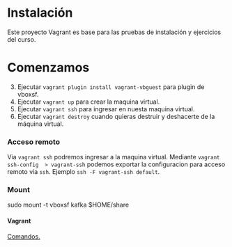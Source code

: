 # Instalación

Este proyecto Vagrant es base para las pruebas de instalación y ejercicios del curso.

# Comenzamos

3.  Ejecutar ```vagrant plugin install vagrant-vbguest```  para plugin de vboxsf.
3.  Ejecutar ```vagrant up```  para crear la maquina virtual.
4.  Ejecutar ```vagrant ssh``` para ingresar en nuesta maquina virtual.
5.  Ejecutar ```vagrant destroy``` cuando quieras destruir y deshacerte de la máquina virtual.



### Acceso remoto

Via  ```vagrant ssh``` podremos ingresar a la maquina virtual.
Mediante  ```vagrant ssh-config  > vagrant-ssh``` podemos exportar la configuracion para acceso remoto via ```ssh```.
Ejemplo  ```ssh -F vagrant-ssh default```.


### Mount
sudo mount -t vboxsf kafka $HOME/share


#### Vagrant
[Comandos.](https://www.vagrantup.com/docs/cli/)



